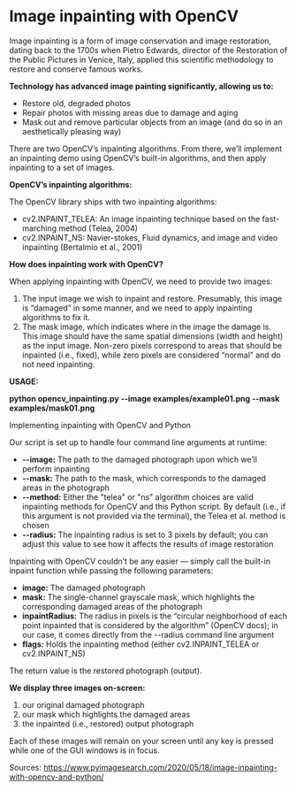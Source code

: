 # Image inpainting with OpenCV

Image inpainting is a form of image conservation and image restoration, dating back to the 1700s when Pietro Edwards, director of the Restoration of the Public Pictures in Venice, Italy, applied this scientific methodology to restore and conserve famous works.

**Technology has advanced image painting significantly, allowing us to:**



*   Restore old, degraded photos
*   Repair photos with missing areas due to damage and aging
*   Mask out and remove particular objects from an image (and do so in an aesthetically pleasing way)

There are two OpenCV’s inpainting algorithms. From there, we’ll implement an inpainting demo using OpenCV’s built-in algorithms, and then apply inpainting to a set of images.

**OpenCV’s inpainting algorithms:**

The OpenCV library ships with two inpainting algorithms:



*   cv2.INPAINT_TELEA: An image inpainting technique based on the fast-marching method (Telea, 2004)
*   cv2.INPAINT_NS: Navier-stokes, Fluid dynamics, and image and video inpainting (Bertalmío et al., 2001)

**How does inpainting work with OpenCV?**

When applying inpainting with OpenCV, we need to provide two images:



1. The input image we wish to inpaint and restore. Presumably, this image is “damaged” in some manner, and we need to apply inpainting algorithms to fix it.
2. The mask image, which indicates where in the image the damage is. This image should have the same spatial dimensions (width and height) as the input image. Non-zero pixels correspond to areas that should be inpainted (i.e., fixed), while zero pixels are considered “normal” and do not need inpainting.

**USAGE:**

**python opencv_inpainting.py --image examples/example01.png --mask examples/mask01.png**

Implementing inpainting with OpenCV and Python

Our script is set up to handle four command line arguments at runtime:



*   **--image:** The path to the damaged photograph upon which we’ll perform inpainting
*   **--mask:** The path to the mask, which corresponds to the damaged areas in the photograph
*   **--method:** Either the "telea" or "ns" algorithm choices are valid inpainting methods for OpenCV and this Python script. By default (i.e., if this argument is not provided via the terminal), the Telea et al. method is chosen
*   **--radius:** The inpainting radius is set to 3 pixels by default; you can adjust this value to see how it affects the results of image restoration

Inpainting with OpenCV couldn’t be any easier — simply call the built-in inpaint function while passing the following parameters:



*   **image:** The damaged photograph
*   **mask:** The single-channel grayscale mask, which highlights the corresponding damaged areas of the photograph
*   **inpaintRadius:** The radius in pixels is the “circular neighborhood of each point inpainted that is considered by the algorithm” (OpenCV docs); in our case, it comes directly from the --radius command line argument
*   **flags:** Holds the inpainting method (either cv2.INPAINT_TELEA or cv2.INPAINT_NS)

The return value is the restored photograph (output).

**We display three images on-screen:**



1. our original damaged photograph
2. our mask which highlights the damaged areas
3. the inpainted (i.e., restored) output photograph

Each of these images will remain on your screen until any key is pressed while one of the GUI windows is in focus.

Sources: https://www.pyimagesearch.com/2020/05/18/image-inpainting-with-opencv-and-python/
